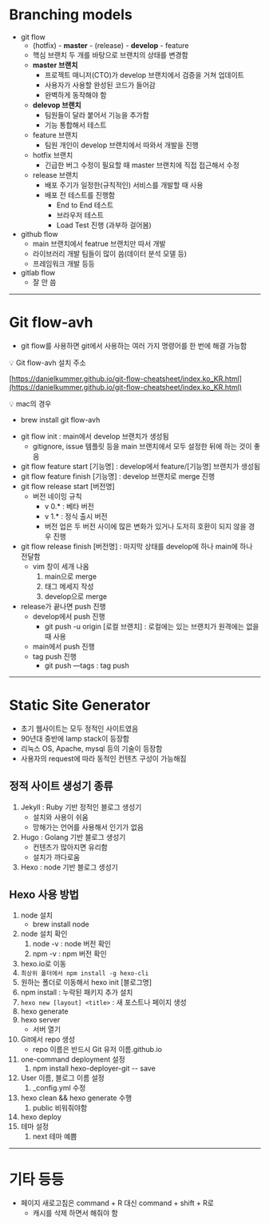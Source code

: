 # Branching models

- git flow
    - (hotfix) - **master** - (release) - **develop** - feature
    - 핵심 브랜치 두 개를 바탕으로 브랜치의 상태를 변경함
    - **master 브랜치**
        - 프로젝트 매니저(CTO)가 develop 브랜치에서 검증을 거쳐 업데이트
        - 사용자가 사용할 완성된 코드가 들어감
        - 완벽하게 동작해야 함
    - **delevop 브랜치**
        - 팀원들이 달라 붙어서 기능을 추가함
        - 기능 통합해서 테스트
    - feature 브랜치
        - 팀원 개인이 develop 브랜치에서 따와서 개발을 진행
    - hotfix 브랜치
        - 긴급한 버그 수정이 필요할 때 master 브랜치에 직접 접근해서 수정
    - release 브랜치
        - 배포 주기가 일정한(규칙적인) 서비스를 개발할 때 사용
        - 배포 전 테스트를 진행함
            - End to End 테스트
            - 브라우저 테스트
            - Load Test 진행 (과부하 걸어봄)
- github flow
    - main 브랜치에서 featrue 브랜치만 따서 개발
    - 라이브러리 개발 팀들이 많이 씀(데이터 분석 모델 등)
    - 프레임워크 개발 등등
- gitlab flow
    - 잘 안 씀

---

# Git flow-avh

- git flow를 사용하면 git에서 사용하는 여러 가지 명령어를 한 번에 해결 가능함

<aside>
💡 Git flow-avh 설치 주소

[https://danielkummer.github.io/git-flow-cheatsheet/index.ko_KR.html](https://danielkummer.github.io/git-flow-cheatsheet/index.ko_KR.html)

</aside>

<aside>
💡 mac의 경우

- brew install git flow-avh
</aside>

- git flow init : main에서 develop 브랜치가 생성됨
    - gitignore, issue 템플릿 등을 main 브랜치에서 모두 설정한 뒤에 하는 것이 좋음
- git flow feature start [기능명] : develop에서 feature/[기능명] 브랜치가 생성됨
- git flow feature finish [기능명] : develop 브랜치로 merge 진행
- git flow release start [버전명]
    - 버전 네이밍 규칙
        - v 0.* : 베타 버전
        - v 1.* : 정식 출시 버전
        - 버전 업은 두 버전 사이에 많은 변화가 있거나 도저히 호환이 되지 않을 경우 진행
- git flow release finish [버전명] : 마지막 상태를 develop에 하나 main에 하나 전달함
    - vim 창이 세개 나옴
        1. main으로 merge
        2. 태그 메세지 작성
        3. develop으로 merge
- release가 끝나면 push 진행
    - develop에서 push 진행
        - git push -u origin [로컬 브랜치] : 로컬에는 있는 브랜치가 원격에는 없을 때 사용
    - main에서 push 진행
    - tag push 진행
        - git push —tags : tag push

---

# Static Site Generator

- 초기 웹사이트는 모두 정적인 사이트였음
- 90년대 중반에 lamp stack이 등장함
- 리눅스 OS, Apache, mysql 등의 기술이 등장함
- 사용자의 request에 따라 동적인 컨텐츠 구성이 가능해짐

## 정적 사이트 생성기 종류

1. Jekyll : Ruby 기반 정적인 블로그 생성기
    - 설치와 사용이 쉬움
    - 망해가는 언어를 사용해서 인기가 없음
2. Hugo : Golang 기반 블로그 생성기
    - 컨텐츠가 많아지면 유리함
    - 설치가 까다로움
3. Hexo : node 기반 블로그 생성기
    
    

## Hexo 사용 방법

1. node 설치
    - brew install node
2. node 설치 확인
    1. node -v : node 버전 확인
    2. npm -v : npm 버전 확인
3. hexo.io로 이동
4. `최상위 폴더에서 npm install -g hexo-cli`
5. 원하는 폴더로 이동해서 hexo init [블로그명]
6. npm install : 누락된 패키지 추가 설치
7. `hexo new [layout] <title>` : 새 포스트나 페이지 생성
8. hexo generate
9. hexo server
    - 서버 열기
10. Git에서 repo 생성
    - repo 이름은 반드시 Git 유저 이름.github.io
11. one-command deployment 설정
    1. npm install hexo-deployer-git -- save
12. User 이름, 블로그 이름 설정
    1. _config.yml 수정
13. hexo clean && hexo generate 수행
    1. public 비워줘야함
14. hexo deploy
15. 테마 설정
    1. next 테마 예쁨

---

# 기타 등등

- 페이지 새로고침은 command + R 대신 command + shift + R로
    - 캐시를 삭제 하면서 해줘야 함
